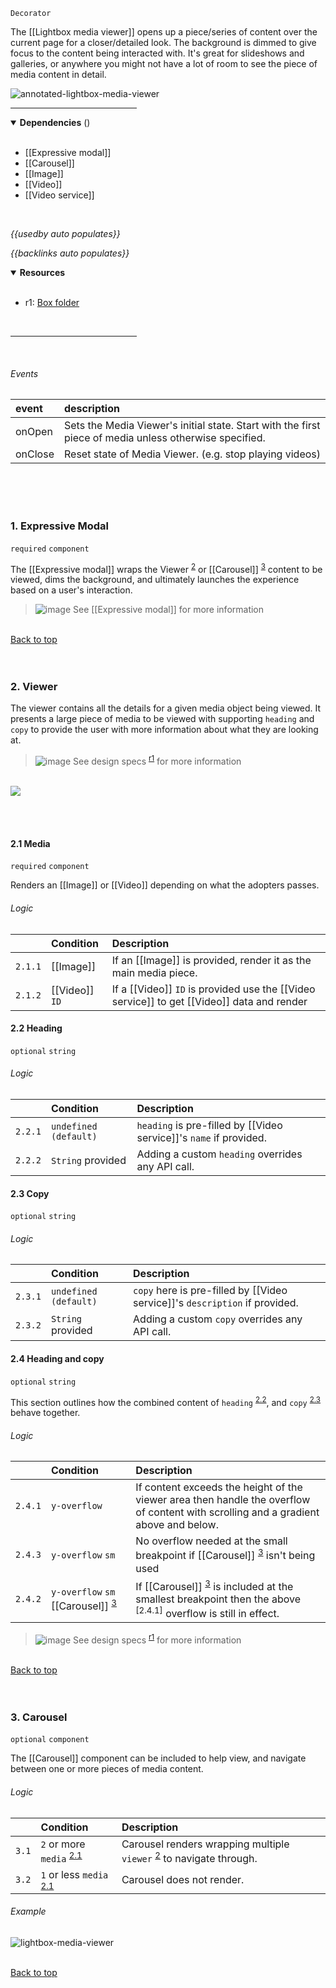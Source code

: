 `Decorator` <!-- category start --><!-- category end -->

The [[Lightbox media viewer]] opens up a piece/series of content over the
current page for a closer/detailed look. The background is dimmed to give focus
to the content being interacted with. It's great for slideshows and galleries,
or anywhere you might not have a lot of room to see the piece of media content
in detail.

![annotated-lightbox-media-viewer](https://user-images.githubusercontent.com/3793636/127394547-ab241756-45c8-496d-846e-c69fcc1725ea.png)

<hr width="40%" />

<!-- toc start open="true" depthStart="3" depthEnd="5" --><!-- toc end -->

<details open="true">
  <summary><strong>Dependencies</strong> (<!-- dependencyCount start --><!-- dependencyCount end -->)</summary><br />

- [[Expressive modal]]
- [[Carousel]]
- [[Image]]
- [[Video]]
- [[Video service]]

<br />
</details>

<!-- usedby start -->

_{{usedby auto populates}}_

<!-- usedby end -->

<!-- backlinks start -->

_{{backlinks auto populates}}_

<!-- backlinks end -->

<a name="resources"></a>

<details open="true">
  <summary><strong>Resources</strong></summary><br />

- r1: [Box folder](https://ibm.ent.box.com/folder/84558325642)

<br />
</details>

<hr width="40%" />

<br />

###### Events

| event   | description                                                                                            |
| :------ | :----------------------------------------------------------------------------------------------------- |
| onOpen  | Sets the Media Viewer's initial state. Start with the first piece of media unless otherwise specified. |
| onClose | Reset state of Media Viewer. (e.g. stop playing videos)                                                |

<br /><br /><br />

### 1. Expressive Modal

`required` `component`

The [[Expressive modal]] wraps the Viewer <sup>[2](#2-viewer)</sup> or
[[Carousel]] <sup>[3](#3-carousel)</sup> content to be viewed, dims the
background, and ultimately launches the experience based on a user's
interaction.

> ![image](https://user-images.githubusercontent.com/3793636/117873919-f6faba80-b265-11eb-81a5-039bdcd822e8.png)
> See [[Expressive modal]] for more information

<br />[Back to top](#wiki-wrapper)<br /><br /><br />

### 2. Viewer

The viewer contains all the details for a given media object being viewed. It
presents a large piece of media to be viewed with supporting `heading` and
`copy` to provide the user with more information about what they are looking at.

> ![image](https://user-images.githubusercontent.com/3793636/117873919-f6faba80-b265-11eb-81a5-039bdcd822e8.png)
> See design specs <sup>[r1](#resources)</sup> for more information

<br />

<img src="https://user-images.githubusercontent.com/3793636/127394541-5e5aebd5-200e-40c5-ba74-dcd2a6cde8f9.png" />

<br /><br />

#### 2.1 Media

`required` `component`

Renders an [[Image]] or [[Video]] depending on what the adopters passes.

###### Logic

|         | Condition      | Description                                                                                |
| :------ | :------------- | :----------------------------------------------------------------------------------------- |
| `2.1.1` | [[Image]]      | If an [[Image]] is provided, render it as the main media piece.                            |
| `2.1.2` | [[Video]] `ID` | If a [[Video]] `ID` is provided use the [[Video service]] to get [[Video]] data and render |

#### 2.2 Heading

`optional` `string`

###### Logic

|         | Condition             | Description                                                        |
| :------ | :-------------------- | :----------------------------------------------------------------- |
| `2.2.1` | `undefined (default)` | `heading` is pre-filled by [[Video service]]'s `name` if provided. |
| `2.2.2` | `String` provided     | Adding a custom `heading` overrides any API call.                  |

#### 2.3 Copy

`optional` `string`

###### Logic

|         | Condition             | Description                                                                 |
| :------ | :-------------------- | :-------------------------------------------------------------------------- |
| `2.3.1` | `undefined (default)` | `copy` here is pre-filled by [[Video service]]'s `description` if provided. |
| `2.3.2` | `String` provided     | Adding a custom `copy` overrides any API call.                              |

#### 2.4 Heading and copy

`optional` `string`

This section outlines how the combined content of `heading`
<sup>[2.2](#22-heading)</sup>, and `copy` <sup>[2.3](#23-copy)</sup> behave
together.

###### Logic

|         | Condition                                                  | Description                                                                                                                                       |
| :------ | :--------------------------------------------------------- | :------------------------------------------------------------------------------------------------------------------------------------------------ |
| `2.4.1` | `y-overflow`                                               | If content exceeds the height of the viewer area then handle the overflow of content with scrolling and a gradient above and below.               |
| `2.4.3` | `y-overflow` `sm`                                          | No overflow needed at the small breakpoint if [[Carousel]] <sup>[3](#3-carousel)</sup> isn't being used                                           |
| `2.4.2` | `y-overflow` `sm` [[Carousel]] <sup>[3](#3-carousel)</sup> | If [[Carousel]] <sup>[3](#3-carousel)</sup> is included at the smallest breakpoint then the above <sup>[2.4.1]</sup> overflow is still in effect. |

> ![image](https://user-images.githubusercontent.com/3793636/117873919-f6faba80-b265-11eb-81a5-039bdcd822e8.png)
> See design specs <sup>[r1](#resources)</sup> for more information

<br />[Back to top](#wiki-wrapper)<br /><br /><br />

### 3. Carousel

`optional` `component`

The [[Carousel]] component can be included to help view, and navigate between
one or more pieces of media content.

###### Logic

|       | Condition                                       | Description                                                                                |
| :---- | :---------------------------------------------- | :----------------------------------------------------------------------------------------- |
| `3.1` | `2` or more `media` <sup>[2.1](#21-media)</sup> | Carousel renders wrapping multiple `viewer` <sup>[2](#2-viewer)</sup> to navigate through. |
| `3.2` | `1` or less `media` <sup>[2.1](#21-media)</sup> | Carousel does not render.                                                                  |

###### Example

![lightbox-media-viewer](https://user-images.githubusercontent.com/3793636/127399627-d851f48a-6555-4e01-8bb4-c5b05a0cb7e3.gif)

<br />[Back to top](#wiki-wrapper)<br /><br /><br />
